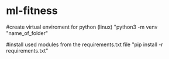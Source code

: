 # ml-fitness

#create virtual enviroment for python (linux)
"python3 -m venv "name_of_folder"

#install used modules from the requirements.txt file
"pip install -r requirements.txt"
